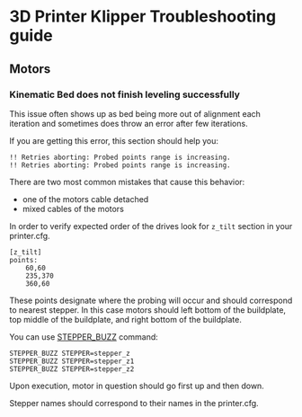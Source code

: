 # 3D Printer Klipper Troubleshooting guide

## Motors
### Kinematic Bed does not finish leveling successfully
This issue often shows up as bed being more out of alignment each iteration and sometimes does throw an error after few iterations.

If you are getting this error, this section should help you:

```
!! Retries aborting: Probed points range is increasing.
!! Retries aborting: Probed points range is increasing.
```

There are two most common mistakes that cause this behavior:
 - one of the motors cable detached
 - mixed cables of the motors
 
In order to verify expected order of the drives look for `z_tilt` section in
your printer.cfg.
```
[z_tilt]
points:
	60,60
	235,370
	360,60
```

These points designate where the probing will occur and should correspond to
nearest stepper. In this case motors should left bottom of the buildplate,
top middle of the buildplate, and right bottom of the buildplate.

You can use [STEPPER_BUZZ](https://github.com/KevinOConnor/klipper/blob/master/docs/Config_checks.md#verify-stepper-motors) command:
```
STEPPER_BUZZ STEPPER=stepper_z
STEPPER_BUZZ STEPPER=stepper_z1
STEPPER_BUZZ STEPPER=stepper_z2
```

Upon execution, motor in question should go first up and then down.

Stepper names should correspond to their names in the printer.cfg.